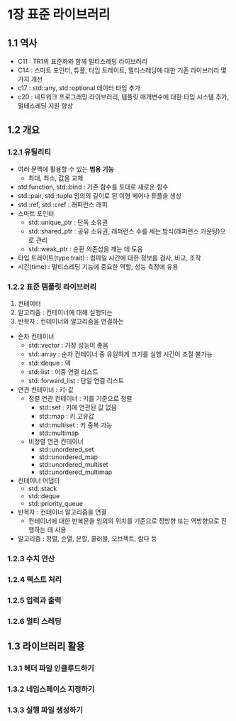# 1장 표준 라이브러리

## 1.1 역사

- C11 : TR1의 표준화와 함께 멀티스레딩 라이브러리
- C14 : 스마트 포인터, 튜플, 타입 트레이트, 멀티스레딩에 대한 기존 라이브러리 몇 가지 개선
- c17 : std::any, std::optional 데이터 타입 추가
- c20 : 네트워크 프로그래밍 라이브러리, 템플릿 매개변수에 대한 타입 시스템 추가, 멀테스레딩 지원 향상

## 1.2 개요
### 1.2.1 유틸리티

- 여러 문맥에 활용할 수 있는 **범용 기능**
    - 최대, 최소, 값을 교체
- std:function, std::bind : 기존 함수를 토대로 새로운 함수
- std::pair, std::tuple 임의의 길이로 된 이형 페어나 튜플을 생성
- std::ref, std::cref : 래퍼런스 래퍼
- 스마트 포인터
    - std::unique_ptr : 단독 소유권
    - std::shared_ptr : 공유 소유권, 래퍼런스 수를 세는 방식(래퍼런스 카운팅)으로 관리
    - std::weak_ptr : 순환 의존성을 깨는 데 도움
- 타입 트레이트(type trait) : 컴파일 시간에 대한 정보를 검사, 비교, 조작
- 시간(time) : 멀티스레딩 기능에 중요한 역할, 성능 측정에 유용

### 1.2.2 표준 템플릿 라이브러리

1. 컨테이터
2. 알고리즘 : 컨테이너에 대해 실행되는
3. 반복자 : 컨테이너와 알고리즘을 연결하는

- 순차 컨테이너 
    - std::vector : 가장 성능이 좋음
    - std::array : 순차 컨테이너 중 유일하게 크기를 실행 시간이 조절 불가능
    - std::deque : 덱
    - std::list : 이중 연결 리스트
    - std::forward_list : 단일 연결 리스트
- 연관 컨테이너 : 키-값
    - 정렬 연관 컨테이너 : 키를 기준으로 정렬
        - std::set : 키에 연관된 값 없음
        - std::map : 키 고유값
        - std::multiset : 키 중복 가능
        - std::multimap
    - 비정렬 연관 컨테이너
        - std::unordered_set
        - std::unordered_map
        - std::unordered_multiset
        - std::unordered_multimap
- 컨테이너 어댑터
    - std::stack
    - std::deque
    - std::priority_queue
- 반복자 : 컨테이너 알고리즘을 연결
    - 컨테이너에 대한 반복문을 임의의 위치를 기준으로 정방향 또는 역방향으로 진행하는 데 사용
- 알고리즘 : 정렬, 순열, 분할, 콜러블, 오브젝트, 람다 등

### 1.2.3 수치 연산
### 1.2.4 텍스트 처리
### 1.2.5 입력과 출력
### 1.2.6 멀티 스레딩

## 1.3 라이브러리 활용
### 1.3.1 헤더 파일 인클루드하기
### 1.3.2 네임스페이스 지정하기
### 1.3.3 실행 파일 생성하기
